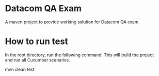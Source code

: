 # Datacom QA Exam

A maven project to provide working solution for Datacom QA exam.

# How to run test

In the root directory, run the following command. This will build the project and run all Cucumber scenarios.

mvn clean test
